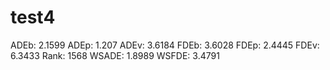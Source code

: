 # test4

ADEb: 2.1599
ADEp: 1.207
ADEv: 3.6184
FDEb: 3.6028
FDEp: 2.4445
FDEv: 6.3433
Rank: 1568
WSADE: 1.8989
WSFDE: 3.4791